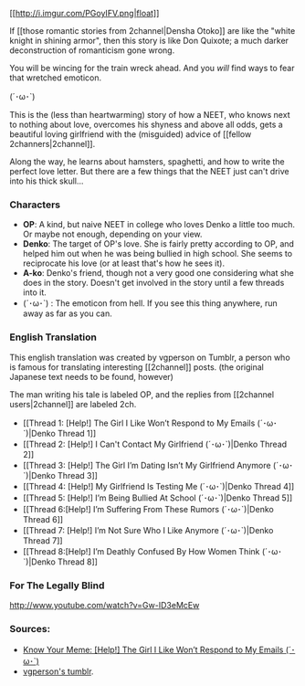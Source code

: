 [[http://i.imgur.com/PGoyIFV.png|float]]

If [[those romantic stories from 2channel|Densha Otoko]] are like the "white knight in shining armor", then this story is like Don Quixote; a much darker deconstruction of romanticism gone wrong. 

You will be wincing for the train wreck ahead. And you *will* find ways to fear that wretched emoticon. 

(´･ω･`)

This is the (less than heartwarming) story of how a NEET, who knows next to nothing about love, overcomes his shyness and above all odds, gets a beautiful loving girlfriend with the (misguided) advice of [[fellow 2channers|2channel]].

Along the way, he learns about hamsters, spaghetti, and how to write the perfect love letter.  But there are a few things that the NEET just can't drive into his thick skull...

### Characters
+ **OP**: A kind, but naive NEET in college who loves Denko a little too much. Or maybe not enough, depending on your view. 
+ **Denko**: The target of OP's love. She is fairly pretty according to OP, and helped him out when he was being bullied in high school. She seems to reciprocate his love (or at least that's how he sees it).
+ **A-ko**: Denko's friend, though not a very good one considering what she does in the story. Doesn't get involved in the story until a few threads into it.
+ (´･ω･`) : The emoticon from hell. If you see this thing anywhere, run away as far as you can.

### English Translation

This english translation was created by vgperson on Tumblr, a person who is famous for translating interesting [[2channel]] posts. (the original Japanese text needs to be found, however)

The man writing his tale is labeled OP, and the replies from [[2channel users|2channel]] are labeled 2ch.

- [[Thread 1: [Help!] The Girl I Like Won’t Respond to My Emails (´･ω･`)|Denko Thread 1]]
- [[Thread 2: [Help!] I Can't Contact My Girlfriend (´･ω･`)|Denko Thread 2]]
- [[Thread 3: [Help!] The Girl I’m Dating Isn’t My Girlfriend Anymore (´･ω･`)|Denko Thread 3]]
- [[Thread 4: [Help!] My Girlfriend Is Testing Me (´･ω･`)|Denko Thread 4]]
- [[Thread 5: [Help!] I’m Being Bullied At School (´･ω･`)|Denko Thread 5]]
- [[Thread 6:[Help!] I’m Suffering From These Rumors (´･ω･`)|Denko Thread 6]]
- [[Thread 7: [Help!] I’m Not Sure Who I Like Anymore (´･ω･`)|Denko Thread 7]]
- [[Thread 8:[Help!] I’m Deathly Confused By How Women Think (´･ω･`)|Denko Thread 8]]

### For The Legally Blind
<http://www.youtube.com/watch?v=Gw-ID3eMcEw>

### Sources:

* [Know Your Meme: [Help!] The Girl I Like Won’t Respond to My Emails (´･ω･`)](http://knowyourmeme.com/memes/help-the-girl-i-like-wont-respond-to-my-emails-%EF%BD%A5%CF%89%EF%BD%A5)
* [vgperson's tumblr](http://vgperson.tumblr.com/post/21533650696/help-the-girl-i-like-wont-respond-to-my-emails). 